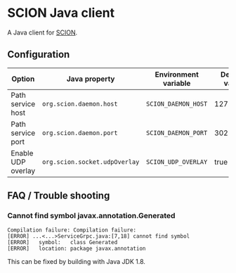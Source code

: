 # SCION Java client

A Java client for [SCION](https://scion.org).

## Configuration

| Option             | Java property                 | Environment variable | Default value |
|--------------------|-------------------------------|----------------------|---------------|
| Path service host  | `org.scion.daemon.host`       | `SCION_DAEMON_HOST`  | 127.0.0.12    |
| Path service port  | `org.scion.daemon.port`       | `SCION_DAEMON_PORT`  | 30255         | 
| Enable UDP overlay | `org.scion.socket.udpOverlay` | `SCION_UDP_OVERLAY`  | true          | 

## FAQ / Trouble shooting

### Cannot find symbol javax.annotation.Generated

```
Compilation failure: Compilation failure: 
[ERROR] ...<...>ServiceGrpc.java:[7,18] cannot find symbol
[ERROR]   symbol:   class Generated
[ERROR]   location: package javax.annotation
```

This can be fixed by building with Java JDK 1.8.


